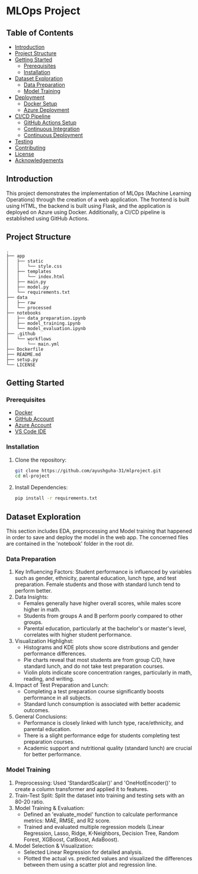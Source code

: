 # MLOps Project

## Table of Contents
- [Introduction](#introduction)
- [Project Structure](#project-structure)
- [Getting Started](#getting-started)
  - [Prerequisites](#prerequisites)
  - [Installation](#installation)
- [Dataset Exploration](#dataset-exploration)
  - [Data Preparation](#data-preparation)
  - [Model Training](#model-training)
- [Deployment](#deployment)
  - [Docker Setup](#docker-setup)
  - [Azure Deployment](#azure-deployment)
- [CI/CD Pipeline](#cicd-pipeline)
  - [GitHub Actions Setup](#github-actions-setup)
  - [Continuous Integration](#continuous-integration)
  - [Continuous Deployment](#continuous-deployment)
- [Testing](#testing)
- [Contributing](#contributing)
- [License](#license)
- [Acknowledgements](#acknowledgements)

## Introduction
This project demonstrates the implementation of MLOps (Machine Learning Operations) through the creation of a web application. The frontend is built using HTML, the backend is built using Flask, and the application is deployed on Azure using Docker. Additionally, a CI/CD pipeline is established using GitHub Actions.

## Project Structure
```plaintext
.
├── app
│   ├── static
│   │   └── style.css
│   ├── templates
│   │   └── index.html
│   ├── main.py
│   ├── model.py
│   └── requirements.txt
├── data
│   ├── raw
│   └── processed
├── notebooks
│   ├── data_preparation.ipynb
│   ├── model_training.ipynb
│   └── model_evaluation.ipynb
├── .github
│   └── workflows
│       └── main.yml
├── Dockerfile
├── README.md
├── setup.py
└── LICENSE
```
## Getting Started

### Prerequisites
- [Docker](https://www.docker.com)
- [GitHub Account](https://github.com)
- [Azure Account](https://azure.microsoft.com/en-us)
- [VS Code IDE](https://code.visualstudio.com)

### Installation
1. Clone the repository:
    ```bash
    git clone https://github.com/ayushguha-31/mlproject.git
    cd ml-project
2. Install Dependencies:
    ```bash
    pip install -r requirements.txt

## Dataset Exploration

This section includes EDA, preprocessing and Model training that happened in order to save and deploy the model in the web app. The concerned files are contained in the 'notebook' folder in the root dir.

### Data Preparation
1. Key Influencing Factors: Student performance is influenced by variables such as gender, ethnicity, parental education, lunch type, and test preparation. Female students and those with standard lunch tend to perform better.
2. Data Insights:
    - Females generally have higher overall scores, while males score higher in math.
    - Students from groups A and B perform poorly compared to other groups.
    - Parental education, particularly at the bachelor's or master's level, correlates with higher student performance.
3. Visualization Highlighst:
    - Histograms and KDE plots show score distributions and gender performance differences.
    - Pie charts reveal that most students are from group C/D, have standard lunch, and do not take test preparation courses.
    - Violin plots indicate score concentration ranges, particularly in math, reading, and writing.
4. Impact of Test Preparation and Lunch:
    - Completing a test preparation course significantly boosts performance in all subjects.
    - Standard lunch consumption is associated with better academic outcomes.
5. General Conclusions:
    - Performance is closely linked with lunch type, race/ethnicity, and parental education.
    - There is a slight performance edge for students completing test preparation courses.
    - Academic support and nutritional quality (standard lunch) are crucial for better performance.

### Model Training
1. Preprocessing: Used 'StandardScalar()' and 'OneHotEncoder()' to create a column transformer and applied it to features.
2. Train-Test Split: Split the dataset into training and testing sets with an 80-20 ratio.
3. Model Training & Evaluation: 
    - Defined an 'evaluate_model' function to calculate performance metrics: MAE, RMSE, and R2 score.
    - Trained and evaluated multiple regression models (Linear Regression, Lasso, Ridge, K-Neighbors, Decision Tree, Random Forest, XGBoost, CatBoost, AdaBoost).
4. Model Selection & Visualization: 
    - Selected Linear Regression for detailed analysis.
    - Plotted the actual vs. predicted values and visualized the differences between them using a scatter plot and regression line.